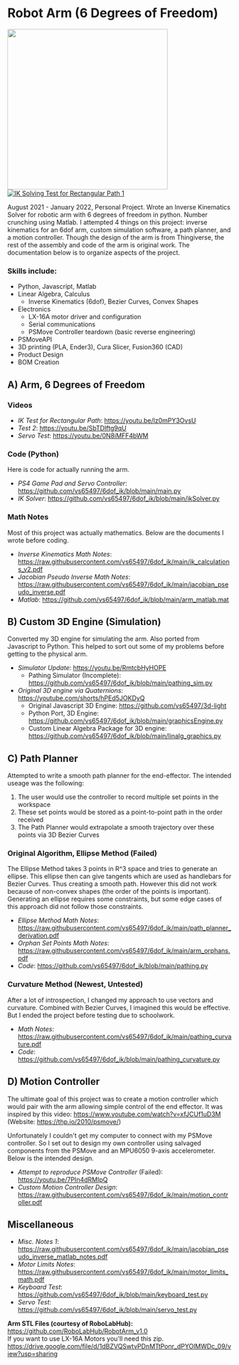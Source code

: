 # Robot Arm (6 Degrees of Freedom)

<img src="https://vs65497.github.io/home/images/demo/arm_crop.jpg" height="360"> [![IK Solving Test for Rectangular Path 1](https://img.youtube.com/vi/lz0mPY3OvsU/0.jpg)](https://youtu.be/lz0mPY3OvsU)

August 2021 - January 2022, Personal Project. Wrote an Inverse Kinematics Solver for robotic arm with 6 degrees of freedom in python. Number crunching using Matlab. I attempted 4 things on this project: inverse kinematics for an 6dof arm, custom simulation software, a path planner, and a motion controller. Though the design of the arm is from Thingiverse, the rest of the assembly and code of the arm is original work. The documentation below is to organize aspects of the project.

### Skills include:
- Python, Javascript, Matlab
- Linear Algebra, Calculus
  - Inverse Kinematics (6dof), Bezier Curves, Convex Shapes
- Electronics
  - LX-16A motor driver and configuration
  - Serial communications
  - PSMove Controller teardown (basic reverse engineering)
- PSMoveAPI
- 3D printing (PLA, Ender3), Cura Slicer, Fusion360 (CAD)
- Product Design
- BOM Creation

## A) Arm, 6 Degrees of Freedom

### Videos
 - _IK Test for Rectangular Path_: https://youtu.be/lz0mPY3OvsU
 - _Test 2_: https://youtu.be/SbTDIftg9qU
 - _Servo Test_: https://youtu.be/0N8iMFF4bWM

### Code (Python)
Here is code for actually running the arm.
 - _PS4 Game Pad and Servo Controller_: https://github.com/vs65497/6dof_ik/blob/main/main.py
 - _IK Solver_: https://github.com/vs65497/6dof_ik/blob/main/ikSolver.py

### Math Notes
Most of this project was actually mathematics. Below are the documents I wrote before coding.
 - _Inverse Kinematics Math Notes_: https://raw.githubusercontent.com/vs65497/6dof_ik/main/ik_calculations_v2.pdf
 - _Jacobian Pseudo Inverse Math Notes_: https://raw.githubusercontent.com/vs65497/6dof_ik/main/jacobian_pseudo_inverse.pdf
 - _Matlab_: https://github.com/vs65497/6dof_ik/blob/main/arm_matlab.mat

## B) Custom 3D Engine (Simulation)
Converted my 3D engine for simulating the arm. Also ported from Javascript to Python. This helped to sort out some of my problems before getting to the physical arm.
- _Simulator Update_: https://youtu.be/RmtcbHyHOPE
  - Pathing Simulator (Incomplete): https://github.com/vs65497/6dof_ik/blob/main/pathing_sim.py
- _Original 3D engine via Quaternions_: https://youtube.com/shorts/hPEd5JOKDyQ
  - Original Javascript 3D Engine: https://github.com/vs65497/3d-light
  - Python Port, 3D Engine: https://github.com/vs65497/6dof_ik/blob/main/graphicsEngine.py
  - Custom Linear Algebra Package for 3D engine: https://github.com/vs65497/6dof_ik/blob/main/linalg_graphics.py

## C) Path Planner
Attempted to write a smooth path planner for the end-effector. The intended useage was the following:
1) The user would use the controller to record multiple set points in the workspace
2) These set points would be stored as a point-to-point path in the order received
3) The Path Planner would extrapolate a smooth trajectory over these points via 3D Bezier Curves

### Original Algorithm, Ellipse Method (Failed)
The Ellipse Method takes 3 points in R^3 space and tries to generate an ellipse. This ellipse then can give tangents which are used as handlebars for Bezier Curves. Thus creating a smooth path. However this did not work because of non-convex shapes (the order of the points is important). Generating an ellipse requires some constraints, but some edge cases of this approach did not follow those constraints.
- _Ellipse Method Math Notes_: https://raw.githubusercontent.com/vs65497/6dof_ik/main/path_planner_derivation.pdf
- _Orphan Set Points Math Notes_: https://raw.githubusercontent.com/vs65497/6dof_ik/main/arm_orphans.pdf
- _Code_: https://github.com/vs65497/6dof_ik/blob/main/pathing.py

### Curvature Method (Newest, Untested)
After a lot of introspection, I changed my approach to use vectors and curvature. Combined with Bezier Curves, I imagined this would be effective. But I ended the project before testing due to schoolwork.
- _Math Notes_: https://raw.githubusercontent.com/vs65497/6dof_ik/main/pathing_curvature.pdf
- _Code_: https://github.com/vs65497/6dof_ik/blob/main/pathing_curvature.py

## D) Motion Controller
The ultimate goal of this project was to create a motion controller which would pair with the arm allowing simple control of the end effector. It was inspired by this video: https://www.youtube.com/watch?v=xfJCUf1uD3M (Website: https://thp.io/2010/psmove/)

Unfortunately I couldn't get my computer to connect with my PSMove controller. So I set out to design my own controller using salvaged components from the PSMove and an MPU6050 9-axis accelerometer. Below is the intended design.
- _Attempt to reproduce PSMove Controller_ (Failed): https://youtu.be/7PIn4dRMIpQ
- _Custom Motion Controller Design_: https://raw.githubusercontent.com/vs65497/6dof_ik/main/motion_controller.pdf

## Miscellaneous
- _Misc. Notes 1_: https://raw.githubusercontent.com/vs65497/6dof_ik/main/jacobian_pseudo_inverse_matlab_notes.pdf
- _Motor Limits Notes_: https://raw.githubusercontent.com/vs65497/6dof_ik/main/motor_limits_math.pdf
- _Keyboard Test_: https://github.com/vs65497/6dof_ik/blob/main/keyboard_test.py
- _Servo Test_: https://github.com/vs65497/6dof_ik/blob/main/servo_test.py

**Arm STL Files (courtesy of RoboLabHub):** https://github.com/RoboLabHub/RobotArm_v1.0<br />
If you want to use LX-16A Motors you'll need this zip.
https://drive.google.com/file/d/1dBZVQSwtvPDnMTtPonr_dPYOlMWDc_09/view?usp=sharing
